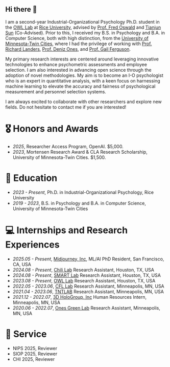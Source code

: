 

<!--
**wpengda/wpengda** is a ✨ _special_ ✨ repository because its `README.md` (this file) appears on your GitHub profile.

Here are some ideas to get you started:

- 🔭 I’m currently working on ...
- 🌱 I’m currently learning ...
- 👯 I’m looking to collaborate on ...
- 🤔 I’m looking for help with ...
- 💬 Ask me about ...
- 📫 How to reach me: ...
- 😄 Pronouns: ...
- ⚡ Fun fact: ...
-->

## Hi there 👋
I am a second-year Industrial-Organizational Psychology Ph.D. student in the [OWL Lab](https://workforce.rice.edu/) at [Rice University](https://psychology.rice.edu/graduate/industrial-organizational-psychology), advised by [Prof. Fred Oswald](https://profiles.rice.edu/faculty/fred-oswald) and [Tianjun Sun](https://profiles.rice.edu/faculty/tianjun-sun) (Co-Advised). Prior to this, I received my B.S. in Psychology and B.A. in Computer Science, both with high distinction, from the [University of Minnesota-Twin Cities](https://twin-cities.umn.edu/), where I had the privilege of working with [Prof. Richard Landers](https://cla.umn.edu/about/directory/profile/lande065), [Prof. Deniz Ones](https://cla.umn.edu/about/directory/profile/onesx001), and [Prof. Gail Ferguson](https://icd.umn.edu/gail-ferguson). 

My primary research interests are centered around leveraging innovative technologies to enhance psychometric assessments and employee selection. I am also interested in advancing open science through the adoption of novel methodologies. My aim is to become an I-O psychologist who is an expert in quantitative analysis, with a keen focus on harnessing machine learning to elevate the accuracy and fairness of psychological measurement and personnel selection systems. 

I am always excited to collaborate with other researchers and explore new fields. Do not hesitate to contact me if you are interested!


# 🎖 Honors and Awards
- *2025*, Researcher Access Program, OpenAI. $5,000.
- *2023*, Mortensen Research Award & CLA Research Scholarship, University of Minnesota-Twin Cities. $1,500.


# 📖 Education
- *2023 - Present*, Ph.D. in Industrial-Organizational Psychology, Rice University
- *2019 - 2023*, B.S. in Psychology and B.A. in Computer Science, University of Minnesota-Twin Cities



# 💻 Internships and Research Experiences
- *2025.05 - Present*, [Midjourney, Inc](https://www.midjourney.com/explore?tab=top), ML/AI PhD Resident, San Francisco, CA, USA
- *2024.08 - Present*, [Chili Lab](https://hanjiechen.github.io/group.html) Research Assistant, Houston, TX, USA
- *2024.08 - Present*, [SMART Lab](https://drive.google.com/file/d/1TQMWbNDCBxYwH5aSPrn8_jRQ08pdrn4-/view) Research Assistant, Houston, TX, USA
- *2023.08 - Present*, [OWL Lab](https://workforce.rice.edu/) Research Assistant, Houston, TX, USA
- *2022.05 - 2023.06*, [CFL Lab](https://innovation.umn.edu/culture-and-family-life-lab/people/) Research Assistant, Minneapolis, MN, USA
- *2021.04 - 2023.06*, [TNTLAB](https://rlanders.net/) Research Assistant, Minneapolis, MN, USA
- *2021.12 - 2022.07*, [3D HoloGroup, Inc](https://www.linkedin.com/company/3dhologroup/) Human Resources Intern, Minneapolis, MN, USA
- *2020.06 - 2022.07*, [Ones Green Lab](https://cla.umn.edu/about/directory/profile/onesx001) Research Assistant, Minneapolis, MN, USA


# 🫶 Service
- NIPS 2025, Reviewer
- SIOP 2025, Reviewer
- CHI 2025, Reviewer
